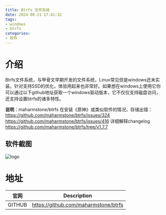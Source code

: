 ```yaml
---
title: Btrfs 文件系统
date: 2024-08-21 17:41:32
tags:
- windows
- btrfs
categories:
- 软件
---
```


# 介绍

Btrfs文件系统，与甲骨文早期开发的文件系统，Linux常见但是windows还未实装。针对支持SSD的优化，体验用起来也非常好。如果想在windows上使用它你可以通过以下github地址获取一个windows驱动版本，它不仅仅支持磁盘访问，还支持设置btrfs的诸多特性。
<!-- more -->
**说明**：maharmstone/btrfs 在安装《原神》或类似软件的情况，存储出错： https://github.com/maharmstone/btrfs/issues/324 https://github.com/maharmstone/btrfs/issues/416 详细解释changelog https://github.com/maharmstone/btrfs/tree/v1.7.7

## 软件截图

![logo](https://bkimg.cdn.bcebos.com/pic/c2cec3fdfc0392453c600d8c8d94a4c27c1e2558?x-bce-process=image/format,f_auto/watermark,image_d2F0ZXIvYmFpa2UyNzI,g_7,xp_5,yp_5,P_20/resize,m_lfit,limit_1,h_1080)

# 地址
| 官网      | Description |
| ----------- | ----------- |
| GITHUB      | https://github.com/maharmstone/btrfs |
